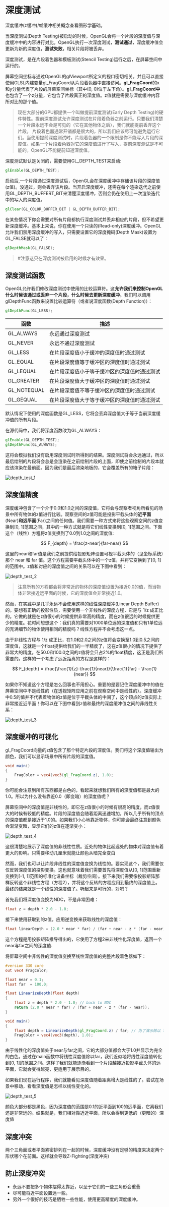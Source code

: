 # 深度测试

深度缓冲(z缓冲)/帧缓冲相关概念查看图形学基础。

当深度测试(Depth Testing)被启动的时候，OpenGL会将一个片段的深度值与深度缓冲中的内容进行对比。OpenGL执行一次深度测试，**测试通过**，深度缓冲值会更新为新的深度值，**测试失败**，相关片段将被丢弃。

深度测试，是在片段着色器和模板测试(Stencil Testing)运行之后，在屏幕空间中运行的。

屏幕空间坐标与通过OpenGL的glViewport所定义的视口密切相关，并且可以直接使用GLSL内建变量gl_FragCoord从片段着色器中直接访问。**gl_FragCoord**的x和y分量代表了片段的屏幕空间坐标（其中(0, 0)位于左下角）。**gl_FragCoord中**也包含了一个z分量，它包含了片段真正的深度值。z值就是需要与深度缓冲内容所对比的那个值。

>现在大部分的GPU都提供一个叫做提前深度测试(Early Depth Testing)的硬件特性。提前深度测试允许深度测试在片段着色器之前运行。只要我们清楚一个片段永远不会是可见的（它在其他物体之后），我们就能提前丢弃这个片段。
>片段着色器通常开销都是很大的，所以我们应该尽可能避免运行它们。当使用提前深度测试时，片段着色器的一个限制是你不能写入片段的深度值。如果一个片段着色器对它的深度值进行了写入，提前深度测试是不可能的。OpenGL不能提前知道深度值。

深度测试默认是关闭的，需要使用GL_DEPTH_TEST来启动:

```glsl
glEnable(GL_DEPTH_TEST);
```

启动后,一个片段通过深度测试后，OpenGL会在深度缓冲中存储该片段的深度值(z值)。没通过，则会丢弃该片段。当开启深度缓冲，还需在每个渲染迭代之前使用GL_DEPTH_BUFFERT_BIT来清楚深度缓冲，否则会仍在使用上一次渲染迭代中的写入的深度值。

```GLSL
glClear(GL_COLOR_BUFFER_BIT | GL_DEPTH_BUFFER_BIT);
```

在某些情况下你会需要对所有片段都执行深度测试并丢弃相应的片段，但不希望更新深度缓冲。基本上来说，你在使用一个只读的(Read-only)深度缓冲。OpenGL允许我们禁用深度缓冲的写入，只需要设置它的深度掩码(Depth Mask)设置为GL_FALSE就可以了：

```glsl
glDepthMask(GL_FALSE);
```

>#注意这只在深度测试被启用的时候才有效果。

## 深度测试函数

OpenGL允许我们修改深度测试中使用的比较运算符。这**允许我们来控制OpenGL什么时候该通过或丢弃一个片段，什么时候去更新深度缓冲**。我们可以调用glDepthFunc函数来设置比较运算符（或者说深度函数(Depth Function)）：

```GLSL
glDepthFunc(GL_LESS);
```

|函数|描述|
|--|--|
|GL_ALWAYS| 永远通过深度测试|
|GL_NEVER|永远不通过深度测试|
|GL_LESS|在片段深度值小于缓冲的深度值时通过测试|
|GL_EQUAL|在片段深度值等于缓冲区的深度值时通过测试|
|GL_LEQUAL|在片段深度值小于等于缓冲区的深度值时通过测试|
|GL_GREATER|在片段深度值大于缓冲区的深度值时通过测试|
|GL_NOTEQUAL|在片段深度值不等于缓冲区的深度值时通过测试|
|GL_GEQUAL|在片段深度值大于等于缓冲区的深度值时通过测试|

默认情况下使用的深度函数是GL_LESS，它将会丢弃深度值大于等于当前深度缓冲值的所有片段。

在源代码中，我们将深度函数改为GL_ALWAYS：

```glsl
glEnable(GL_DEPTH_TEST);
glDepthFunc(GL_ALWAYS);
```

这将会模拟我们没有启用深度测试时所得到的结果。深度测试将会永远通过，所以最后绘制的片段将会总是会渲染在之前绘制片段的上面，即使之前绘制的片段本就应该渲染在最前面。因为我们是最后渲染地板的，它会覆盖所有的箱子片段：

![depth_test_1](../images/depthTest/gl_depth_test_1.png)

## 深度值精度

深度缓冲包含了一个介于0.0和1.0之间的深度值，它将会与观察者视角所看见的场景中所有物体的z值进行比较。观察空间的z值可能是投影平截头体的**近平面**(Near)**和远平面**(Far)之间的任何值。我们需要一种方式来将这些观察空间的z值变换到[0, 1]范围之间，其中的一种方式就是将它们线性变换到[0, 1]范围之间。下面这个（线性）方程将z值变换到了0.0到1.0之间的深度值:

$$
F_{depth} = \frac{z-near}{far-near}
$$

这里的near和far值是我们之前提供给投影矩阵设置可视平截头体的（见坐标系统）那个 near 和 far 值。这个方程需要平截头体中的一个z值，并将它变换到了[0, 1]的范围中。z值和对应的深度值之间的关系可以在下图中看到：

![depth_test_2](../images/depthTest/gl_depth_test_2.png)

>注意所有的方程都会将非常近的物体的深度值设置为接近0.0的值，而当物体非常接近远平面的时候，它的深度值会非常接近1.0。

然而，在实践中是几乎永远不会使用这样的线性深度缓冲(Linear Depth Buffer)的。要想有正确的投影性质，需要使用一个非线性的深度方程，它是与 1/z 成正比的。它做的就是在z值很小的时候提供非常高的精度，而在z值很远的时候提供更少的精度。花时间想想这个：我们真的需要对1000单位远的深度值和只有1单位远的充满细节的物体使用相同的精度吗？线性方程并不会考虑这一点。

由于非线性方程与 1/z 成正比，在1.0和2.0之间的z值将会变换至1.0到0.5之间的深度值，这就是一个float提供给我们的一半精度了，这在z值很小的情况下提供了非常大的精度。在50.0和100.0之间的z值将会只占2%的float精度，这正是我们所需要的。这样的一个考虑了远近距离的方程是这样的：

$$
F_{depth} = \frac{\frac{1}{z}-\frac{1}{near}}{\frac{1}{far} - \frac{1}{near}}
$$

如果你不知道这个方程是怎么回事也不用担心。重要的是要记住深度缓冲中的值在屏幕空间中不是线性的（在透视矩阵应用之前在观察空间中是线性的）。深度缓冲中0.5的值并不代表着物体的z值是位于平截头体的中间了，这个顶点的z值实际上非常接近近平面！你可以在下图中看到z值和最终的深度缓冲值之间的非线性关系：

![depth_test_3](../images/depthTest/gl_depth_test_3.png)

## 深度缓冲的可视化

gl_FragCoord向量的z值包含了那个特定片段的深度值。我们将这个深度值输出为颜色，我们可以显示场景中所有片段的深度值。

```glsl
void main()
{
    FragColor = vec4(vec3(gl_FragCoord.z), 1.0);
}
```

你可能会注意到所有东西都是白色的，看起来就想我们所有的深度值都是最大的1.0。所以为什么没有靠近0.0（即变暗）的深度值呢？

屏幕空间中的深度值是非线性的，即它在z值很小的时候有很高的精度，而z值很大的时候有较低的精度。片段的深度值会随着距离迅速增加，所以几乎所有的顶点的深度值都是接近于1.0的。如果我们小心地靠近物体，你可能会最终注意到颜色会渐渐变暗，显示它们的z值在逐渐变小：

![depth_test_4](../images/depthTest/gl_depth_test_4.png)

这很清楚地展示了深度值的非线性性质。近处的物体比起远处的物体对深度值有着更大的影响。只需要移动几厘米就能让颜色从暗完全变白

然而，我们也可以让片段非线性的深度值变换为线性的。要实现这个，我们需要仅仅反转深度值的投影变换。这也就意味着我们需要首先将深度值从[0, 1]范围重新变换到[-1, 1]范围的标准化设备坐标（裁剪空间）。接下来我们需要像投影矩阵那样反转这个非线性方程（方程2），并将这个反转的方程应用到最终的深度值上。最终的结果就是一个线性的深度值了。听起来是可行的，对吧？

首先我们将深度值变换为NDC，不是非常困难：

```glsl
float z = depth * 2.0 - 1.0;
```

接下来使用获取到的z值，应用逆变换来获取线性的深度值：

```glsl
float linearDepth = (2.0 * near * far) / (far + near - z * (far - near));
```

这个方程是用投影矩阵推导得出的，它使用了方程2来非线性化深度值，返回一个near与far之间的深度值.

将屏幕空间中非线性的深度值变换至线性深度值的完整片段着色器如下：

```GLSL
#version 330 core
out vec4 FragColor;

float near = 0.1; 
float far  = 100.0; 

float LinearizeDepth(float depth) 
{
    float z = depth * 2.0 - 1.0; // back to NDC 
    return (2.0 * near * far) / (far + near - z * (far - near));    
}

void main()
{             
    float depth = LinearizeDepth(gl_FragCoord.z) / far; // 为了演示除以 far
    FragColor = vec4(vec3(depth), 1.0);
}
```

由于线性化的深度值处于near与far之间，它的大部分值都会大于1.0并显示为完全的白色。通过在main函数中将线性深度值除以far，我们近似地将线性深度值转化到[0, 1]的范围之间。这样子我们就能逐渐看到一个片段越接近投影平截头体的远平面，它就会变得越亮，更适用于展示目的。

如果我们现在运行程序，我们就能看见深度值随着距离增大是线性的了。尝试在场景中移动，看看深度值是怎样以线性变化的。

![depth_test_5](../images/depthTest/gl_depth_test_5.png)

颜色大部分都是黑色，因为深度值的范围是0.1的近平面到100的远平面，它离我们还是非常远的。结果就是，我们相对靠近近平面，所以会得到更低的（更暗的）深度值

## 深度冲突 

两个三角面或者平面紧密排列在一起的时候，深度缓冲没有足够的精度来决定两个形状哪个在前面。这样就会导致Z-Fighting(深度冲突)

## 防止深度冲突

+ 永远不要把多个物体摆得太靠近，以至于它们的一些三角形会重叠
+ 尽可能将近平面设置远一些。
+ 另外一个很好的技巧是牺牲一些性能，使用更高精度的深度缓冲。